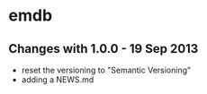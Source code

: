 emdb
====

Changes with 1.0.0 - 19 Sep 2013
--------------------------------

* reset the versioning to "Semantic Versioning"
* adding a NEWS.md

